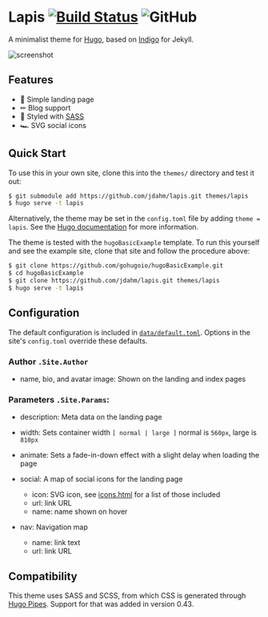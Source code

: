 # Lapis [![Build Status](https://travis-ci.org/jdahm/lapis.svg?branch=master)](https://travis-ci.org/jdahm/lapis) ![GitHub](https://img.shields.io/github/license/mashape/apistatus.svg)

A minimalist theme for [Hugo](https://gohugo.io), based on
[Indigo](https://github.com/sergiokopplin/indigo) for Jekyll.

![screenshot](https://github.com/jdahm/lapis/blob/master/images/screenshot.png)

## Features

- 🛬 Simple landing page
- ✏ Blog support
- 🎨 Styled with [SASS](https://sass-lang.com)
- 🏎 SVG social icons

## Quick Start

To use this in your own site, clone this into the `themes/` directory and test it out:

``` bash
$ git submodule add https://github.com/jdahm/lapis.git themes/lapis
$ hugo serve -t lapis
```

Alternatively, the theme may be set in the `config.toml` file by adding `theme = lapis`. See the [Hugo documentation](https://gohugo.io/themes/) for more information.

The theme is tested with the `hugoBasicExample` template. To run this yourself and see the example site, clone that site and follow the procedure above:

```bash
$ git clone https://github.com/gohugoio/hugoBasicExample.git
$ cd hugoBasicExample
$ git clone https://github.com/jdahm/lapis.git themes/lapis
$ hugo serve -t lapis
```

## Configuration

The default configuration is included in [`data/default.toml`](https://github.com/jdahm/lapis/blob/master/data/default.toml). Options in the site's `config.toml` override these defaults.

### Author `.Site.Author`
- name, bio, and avatar image: Shown on the landing and index pages

### Parameters `.Site.Params`:
- description: Meta data on the landing page
- width: Sets container width `[ normal | large ]` normal is `560px`, large is `810px`
- animate: Sets a fade-in-down effect with a slight delay when loading the page
- social: A map of social icons for the landing page
  - icon: SVG icon, see [icons.html](https://github.com/jdahm/lapis/blob/master/layouts/partials/icons.html) for a list of those included
  - url: link URL
  - name: name shown on hover

- nav: Navigation map
  - name: link text
  - url: link URL

## Compatibility

This theme uses SASS and SCSS, from which CSS is generated through [Hugo Pipes](https://gohugo.io/hugo-pipes/introduction/). Support for that was added in version 0.43.
